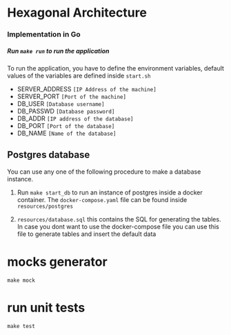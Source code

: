 # Hexagonal Architecture
### Implementation in Go

##### Run `make run` to run the application

To run the application, you have to define the environment variables, default values of the variables are defined inside `start.sh`

- SERVER_ADDRESS    `[IP Address of the machine]`
- SERVER_PORT       `[Port of the machine]`
- DB_USER           `[Database username]`
- DB_PASSWD         `[Database password]`
- DB_ADDR           `[IP address of the database]`
- DB_PORT           `[Port of the database]`
- DB_NAME           `[Name of the database]`

## Postgres database
You can use any one of the following procedure to make a database instance.
1. Run `make start_db` to run an instance of postgres inside a docker container. The `docker-compose.yaml` file can be found inside 
`resources/postgres`


2. `resources/database.sql` this contains the SQL for generating the tables. In case you dont want to use the docker-compose file you can use this file to generate tables and insert the default data

# mocks generator
`make mock`

# run unit tests
`make test`